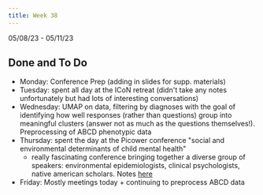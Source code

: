 ```yaml
---
title: Week 38
---
```


05/08/23 - 05/11/23

## Done and To Do
* Monday: Conference Prep (adding in slides for supp. materials)
* Tuesday: spent all day at the ICoN retreat (didn't take any notes unfortunately but had lots of interesting conversations)
* Wednesday: UMAP on data, filtering by diagnoses with the goal of identifying how well responses (rather than questions) group into meaningful clusters (answer not as much as the questions themselves!). Preprocessing of ABCD phenotypic data
* Thursday: spent the day at the Picower conference "social and environmental determinants of child mental health"
    * really fascinating conference bringing together a diverse group of speakers: environmental epidemiologists, clinical psychologists, native american scholars. Notes [here](../talks/determinants_of_mental_health_conference.md)
* Friday: Mostly meetings today + continuing to preprocess ABCD data